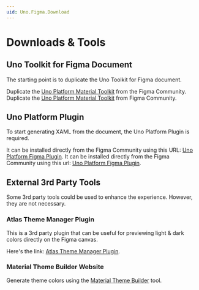 ```yaml
---
uid: Uno.Figma.Download
---
```


# Downloads & Tools

## Uno Toolkit for Figma Document
The starting point is to duplicate the Uno Toolkit for Figma document.

Duplicate the [Uno Platform Material Toolkit](https://aka.platform.uno/uno-figma-material-toolkit) from the Figma Community.
Duplicate the [Uno Platform Material Toolkit](https://aka.platform.uno/uno-figma-material-toolkit) from Figma Community.

## Uno Platform Plugin
To start generating XAML from the document, the Uno Platform Plugin is required.

It can be installed directly from the Figma Community using this URL: [Uno Platform Figma Plugin](https://aka.platform.uno/uno-figma-plugin).
It can be installed directly from the Figma Community using this url: [Uno Platform Figma Plugin](https://aka.platform.uno/uno-figma-plugin).

## External 3rd Party Tools

Some 3rd party tools could be used to enhance the experience. However, they are not necessary.

### Atlas Theme Manager Plugin

This is a 3rd party plugin that can be useful for previewing light & dark colors directly on the Figma canvas.

Here's the link: [Atlas Theme Manager Plugin](https://www.figma.com/community/plugin/893903420585768458).

### Material Theme Builder Website

Generate theme colors using the [Material Theme Builder](https://aka.platform.uno/uno-material-themebuilder) tool.
